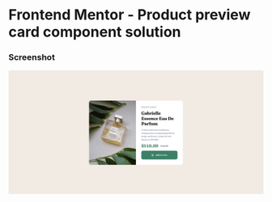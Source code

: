 # Frontend Mentor - Product preview card component solution

### Screenshot

![alt text](assets/images/preview.png)